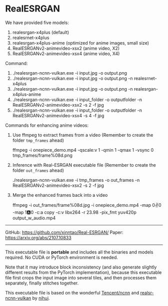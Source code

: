 # RealESRGAN

We have provided five models:

1. realesrgan-x4plus  (default)
2. realesrnet-x4plus
3. realesrgan-x4plus-anime (optimized for anime images, small size)
4. RealESRGANv2-animevideo-xsx2 (anime video, X2)
5. RealESRGANv2-animevideo-xsx4 (anime video, X4)

Command:

1. ./realesrgan-ncnn-vulkan.exe -i input.jpg -o output.png
2. ./realesrgan-ncnn-vulkan.exe -i input.jpg -o output.png -n realesrnet-x4plus
3. ./realesrgan-ncnn-vulkan.exe -i input.jpg -o output.png -n realesrgan-x4plus-anime
4. ./realesrgan-ncnn-vulkan.exe -i input_folder -o outputfolder -n RealESRGANv2-animevideo-xsx2 -s 2 -f jpg
5. ./realesrgan-ncnn-vulkan.exe -i input_folder -o outputfolder -n RealESRGANv2-animevideo-xsx4 -s 4 -f jpg


Commands for enhancing anime videos:

1. Use ffmpeg to extract frames from a video (Remember to create the folder `tmp_frames` ahead)

    ffmpeg -i onepiece_demo.mp4 -qscale:v 1 -qmin 1 -qmax 1 -vsync 0 tmp_frames/frame%08d.png

2. Inference with Real-ESRGAN executable file (Remember to create the folder `out_frames` ahead)

    ./realesrgan-ncnn-vulkan.exe -i tmp_frames -o out_frames -n RealESRGANv2-animevideo-xsx2 -s 2 -f jpg

3. Merge the enhanced frames back into a video

    ffmpeg -i out_frames/frame%08d.jpg -i onepiece_demo.mp4 -map 0:v:0 -map 1:a:0 -c:a copy -c:v libx264 -r 23.98 -pix_fmt yuv420p output_w_audio.mp4

------------------------

GitHub: https://github.com/xinntao/Real-ESRGAN/
Paper: https://arxiv.org/abs/2107.10833

------------------------

This executable file is **portable** and includes all the binaries and models required. No CUDA or PyTorch environment is needed.

Note that it may introduce block inconsistency (and also generate slightly different results from the PyTorch implementation), because this executable file first crops the input image into several tiles, and then processes them separately, finally stitches together.

This executable file is based on the wonderful [Tencent/ncnn](https://github.com/Tencent/ncnn) and [realsr-ncnn-vulkan](https://github.com/nihui/realsr-ncnn-vulkan) by [nihui](https://github.com/nihui).
